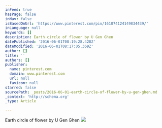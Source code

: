 ```yaml
---
inFeed: true
hasPage: false
inNav: false
isBasedOnUrl: 'https://www.pinterest.com/pin/161074124149834439/'
inLanguage: null
keywords: []
description: Earth circle of flower by U Gen Ghen
datePublished: '2016-06-01T08:19:28.428Z'
dateModified: '2016-06-01T08:17:05.369Z'
author: []
title: ''
authors: []
publisher:
  name: pinterest.com
  domain: www.pinterest.com
  url: null
  favicon: null
starred: false
sourcePath: _posts/2016-06-01-earth-circle-of-flower-by-u-gen-ghen.md
_context: 'http://schema.org'
_type: Article

---
```

Earth circle of flower by U Gen Ghen
![](https://s-media-cache-ak0.pinimg.com/564x/58/89/99/588999ae9acf763a6c62d9768e8b80db.jpg)